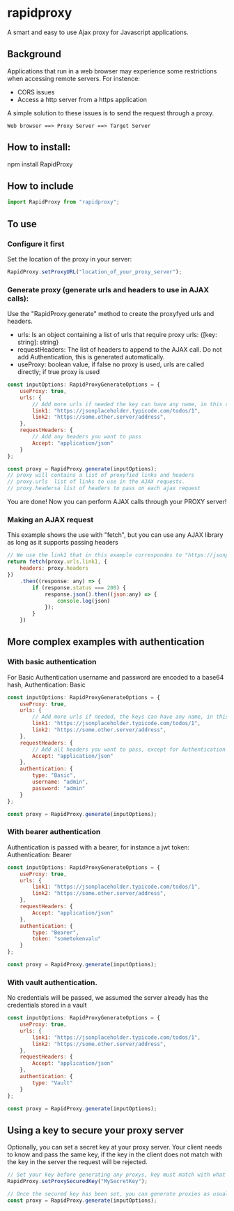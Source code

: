 # rapidproxy
A smart and easy to use Ajax proxy for Javascript applications.

## Background
Applications that run in a web browser may experience some restrictions when accessing remote servers. For instence:
* CORS issues
* Access a http server from a https application

A simple solution to these issues is to send the request through a proxy.
```
Web browser ==> Proxy Server ==> Target Server
```

## How to install:
npm install RapidProxy

## How to include
```javascript
import RapidProxy from "rapidproxy";
```

## To use
### Configure it first
Set the location of the proxy in your server: 
```javascript
RapidProxy.setProxyURL("location_of_your_proxy_server");  
```  

### Generate proxy (generate urls and headers to use in AJAX calls):
Use the "RapidProxy.generate" method to create the proxyfyed urls and headers. 
* urls: Is an object containing a list of urls that require proxy urls: {[key: string]: string}
* requestHeaders: The list of headers to append to the AJAX call. Do not add Authentication, this is generated automatically.
* useProxy: boolean value, if false no proxy is used, urls are called directly; if true proxy is used 

```javascript
const inputOptions: RapidProxyGenerateOptions = {
    useProxy: true,
    urls: {
        // Add more urls if needed the key can have any name, in this case link1, you will use the key to invocque the proxyfyed link
        link1: "https://jsonplaceholder.typicode.com/todos/1",
        link2: "https://some.other.server/address",
    },
    requestHeaders: {
        // Add any headers you want to pass
        Accept: "application/json"
    }
};

const proxy = RapidProxy.generate(inputOptions);
// proxy will contains a list of proxyfied links and headers
// proxy.urls  list of links to use in the AJAX requests.
// proxy.headersa list of headers to pass on each ajax request
```
You are done!  Now you can perform AJAX calls through your PROXY server!

### Making an AJAX request
This example shows the use with "fetch", but you can use any AJAX library as long as it supports passing headers

```javascript
// We use the link1 that in this example correspondes to "https://jsonplaceholder.typicode.com/todos/1"
return fetch(proxy.urls.link1, {
    headers: proxy.headers
})
    .then((response: any) => {
        if (response.status === 200) {
            response.json().then((json:any) => {
                console.log(json)
            });
        }
    })
```

## More complex examples with authentication
### With basic authentication
For Basic Authentication username and password are encoded to a base64 hash,  Authentication: Basic <bas64-hash>

```javascript
const inputOptions: RapidProxyGenerateOptions = {
    useProxy: true,
    urls: {
        // Add more urls if needed, the keys can have any name, in this case link1, you will use the key to invocque the proxyfyed link
        link1: "https://jsonplaceholder.typicode.com/todos/1",
        link2: "https://some.other.server/address",
    },
    requestHeaders: {
        // Add all headers you want to pass, except for Authentication that is automatically generated
        Accept: "application/json"
    },
    authentication: {
        type: "Basic",
        username: "admin",
        password: "admin"
    }
};

const proxy = RapidProxy.generate(inputOptions);
```

### With bearer authentication
Authentication is passed with a bearer, for instance a jwt token: Authentication: Bearer <some-token>

```javascript
const inputOptions: RapidProxyGenerateOptions = {
    useProxy: true,
    urls: {
        link1: "https://jsonplaceholder.typicode.com/todos/1",
        link2: "https://some.other.server/address",
    },
    requestHeaders: {
        Accept: "application/json"
    },
    authentication: {
        type: "Bearer",
        token: "sometokenvalu"
    }
};

const proxy = RapidProxy.generate(inputOptions);
```

### With vault authentication. 
No credentials will be  passed, we assumed the server already has the credentials stored in a vault

```javascript
const inputOptions: RapidProxyGenerateOptions = {
    useProxy: true,
    urls: {
        link1: "https://jsonplaceholder.typicode.com/todos/1",
        link2: "https://some.other.server/address",
    },
    requestHeaders: {
        Accept: "application/json"
    },
    authentication: {
        type: "Vault"
    }
};

const proxy = RapidProxy.generate(inputOptions);
```

## Using a key to secure your proxy server

Optionally, you can set a secret key at your proxy server.  Your client needs to know and pass the same key, if the key in the client does not match with the key in the server the request will be rejected.

```javascript
// Set your key before generating any proxys, key must match with what the key have set in your server
RapidProxy.setProxySecuredKey("MySecretKey");

// Once the secured key has been set, you can generate proxies as usual
const proxy = RapidProxy.generate(inputOptions);
```
